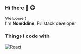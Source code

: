 ### Hi there 👋 😊
<p>Welcome !</br> I'm <strong>Noreddine</strong>, Fullstack developer 
<h3>Things I code with</h3>
<p>
  <img alt="React" src="https://upload.wikimedia.org/wikipedia/commons/thumb/a/a7/React-icon.svg/1024px-React-icon.svg.png" />
</p>
<!--
**nhakkaou/nhakkaou** is a ✨ _special_ ✨ repository because its `README.md` (this file) appears on your GitHub profile.

Here are some ideas to get you started:
- 🔭 I’m currently working on ...
- 🌱 I’m currently learning ...
- 👯 I’m looking to collaborate on ...
- 🤔 I’m looking for help with ...
- 💬 Ask me about ...
- 📫 How to reach me: ...
- 😄 Pronouns: ...
- ⚡ Fun fact: ...
-->
